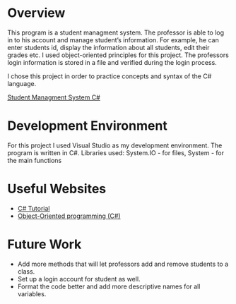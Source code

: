 # Overview

This program is a student managment system. The professor is able to log in to his account and manage
student’s information. For example, he can enter students id, display the information about all
students, edit their grades etc. I used object-oriented principles for this project. The professors login
information is stored in a file and verified during the login process.

I chose this project in order to practice concepts and syntax of the C# language.

[Student Managment System C#](http://youtube.link.goes.here)

# Development Environment

For this project I used Visual Studio as my development environment.
The program is written in C#.
Libraries used: System.IO - for files, System - for the main functions

# Useful Websites

- [C# Tutorial](https://www.w3schools.com/cs/index.php)
- [Object-Oriented programming (C#)](https://learn.microsoft.com/en-us/dotnet/csharp/fundamentals/tutorials/oop)

# Future Work

- Add more methods that will let professors add and remove students to a class.
- Set up a login account for student as well.
- Format the code better and add more descriptive names for all variables.
